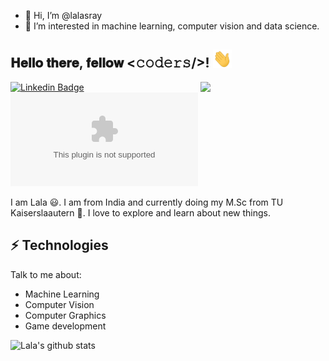 - 👋 Hi, I’m @lalasray
- 👀 I’m interested in machine learning, computer vision and data science.

<!---
lalasray/lalasray is a ✨ special ✨ repository because its `README.md` (this file) appears on your GitHub profile.
You can click the Preview link to take a look at your changes.
--->



<h2> 𝐇𝐞𝐥𝐥𝐨 𝐭𝐡𝐞𝐫𝐞, 𝐟𝐞𝐥𝐥𝐨𝐰 <𝚌𝚘𝚍𝚎𝚛𝚜/>! <img src="https://raw.githubusercontent.com/ABSphreak/ABSphreak/master/gifs/Hi.gif" width="30px"></h2>

<img align='right' src='https://user-images.githubusercontent.com/5713670/87202985-820dcb80-c2b6-11ea-9f56-7ec461c497c3.gif' width='200"'>

[![Linkedin Badge](https://img.shields.io/badge/LinkedIn-lala-blue)](https://www.linkedin.com/in/lala-shakti-swarup-ray/) [![Gmail Badge](https://img.shields.io/badge/Gmail-lala-red&logo=Gmail&logoColor=white&link=mailto:lalashakti96@gmail.com)](mailto:lalashakti96@gmail.com)

I am Lala 😃. I am from India and currently doing my M.Sc from TU Kaiserslaautern 🏫. I love to explore and learn about new things.
## ⚡ Technologies
Talk to me about:
- Machine Learning
- Computer Vision
- Computer Graphics
- Game development



![Lala's github stats](https://github-readme-stats.vercel.app/api?username=lalasray&hide=["issues"]&show_icons=true)



